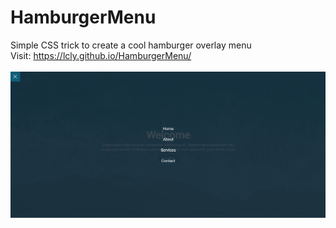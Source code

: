 # HamburgerMenu
Simple CSS trick to create a cool hamburger overlay menu
<br/>
Visit: https://lcly.github.io/HamburgerMenu/
<br/>
<br/>
![demo](demo.PNG)
